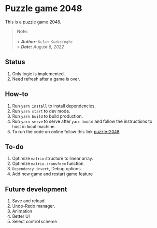# Puzzle game 2048

This is a puzzle game 2048.

> Note:<br><br> > _**Author:** `Dulan Sudasinghe`_<br> > _**Date:** August 6, 2022_

## Status

1. Only logic is implemented.
2. Need refresh after a game is over.

## How-to

1. Run `yarn install` to install dependencies.
2. Run `yarn start` to dev mode.
3. Run `yarn build` to build production.
4. Run `yarn serve` to serve after `yarn build` and follow the instructions to host in local machine.
5. To run the code on online follow this link [puzzle-2048](https://skycodr.github.io/puzzle-2048/)

## To-do

1. Optimize `matrix` structure to linear array.
2. Optimize `matrix.transform` function.
3. `Dependency invert`, Debug options.
4. Add new game and restart game feature

## Future development

1. Save and reload.
2. Undo-Redo manager.
3. Animation
4. Better UI
5. Select control scheme
